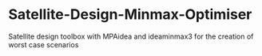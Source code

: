 # Satellite-Design-Minmax-Optimiser
Satellite design toolbox with MPAidea and ideaminmax3 for the creation of worst case scenarios
